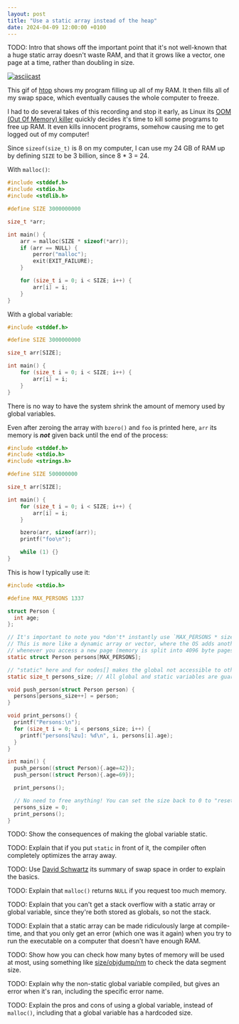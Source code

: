 ```yaml
---
layout: post
title: "Use a static array instead of the heap"
date: 2024-04-09 12:00:00 +0100
---
```


TODO: Intro that shows off the important point that it's not well-known that a huge static array doesn't waste RAM, and that it grows like a vector, one page at a time, rather than doubling in size.

[![asciicast](https://asciinema.org/a/Px1qDiwLDuw4A0njL5gzeoftq.svg)](https://asciinema.org/a/Px1qDiwLDuw4A0njL5gzeoftq)

This gif of [htop](https://en.wikipedia.org/wiki/Htop) shows my program filling up all of my RAM. It then fills all of my swap space, which eventually causes the whole computer to freeze.

I had to do several takes of this recording and stop it early, as Linux its [OOM (Out Of Memory) killer](https://linux-mm.org/OOM_Killer) quickly decides it's time to kill some programs to free up RAM. It even kills innocent programs, somehow causing me to get logged out of my computer!

Since `sizeof(size_t)` is 8 on my computer, I can use my 24 GB of RAM up by defining `SIZE` to be 3 billion, since 8 * 3 = 24.

With `malloc()`:

```c
#include <stddef.h>
#include <stdio.h>
#include <stdlib.h>

#define SIZE 3000000000

size_t *arr;

int main() {
	arr = malloc(SIZE * sizeof(*arr));
	if (arr == NULL) {
		perror("malloc");
		exit(EXIT_FAILURE);
	}

	for (size_t i = 0; i < SIZE; i++) {
		arr[i] = i;
	}
}
```

With a global variable:

```c
#include <stddef.h>

#define SIZE 3000000000

size_t arr[SIZE];

int main() {
	for (size_t i = 0; i < SIZE; i++) {
		arr[i] = i;
	}
}
```

There is no way to have the system shrink the amount of memory used by global variables.

Even after zeroing the array with `bzero()` and `foo` is printed here, `arr` its memory is ___not___ given back until the end of the process:

```c
#include <stddef.h>
#include <stdio.h>
#include <strings.h>

#define SIZE 500000000

size_t arr[SIZE];

int main() {
	for (size_t i = 0; i < SIZE; i++) {
		arr[i] = i;
	}

	bzero(arr, sizeof(arr));
	printf("foo\n");

	while (1) {}
}
```

This is how I typically use it:

```c
#include <stdio.h>

#define MAX_PERSONS 1337

struct Person {
  int age;
};

// It's important to note you *don't* instantly use `MAX_PERSONS * sizeof(person)` bytes
// This is more like a dynamic array or vector, where the OS adds another page
// whenever you access a new page (memory is split into 4096 byte pages typically)
static struct Person persons[MAX_PERSONS];

// "static" here and for nodes[] makes the global not accessible to other C files
static size_t persons_size; // All global and static variables are guaranteed to be 0-initialized

void push_person(struct Person person) {
  persons[persons_size++] = person;
}

void print_persons() {
  printf("Persons:\n");
  for (size_t i = 0; i < persons_size; i++) {
    printf("persons[%zu]: %d\n", i, persons[i].age);
  }
}

int main() {
  push_person((struct Person){.age=42});
  push_person((struct Person){.age=69});

  print_persons();

  // No need to free anything! You can set the size back to 0 to "reset" the array if you like
  persons_size = 0;
  print_persons();
}
```

TODO: Show the consequences of making the global variable static.

TODO: Explain that if you put `static` in front of it, the compiler often completely optimizes the array away.

TODO: Use [David Schwartz](https://serverfault.com/a/420793/1055398) its summary of swap space in order to explain the basics.

TODO: Explain that `malloc()` returns `NULL` if you request too much memory.

TODO: Explain that you can't get a stack overflow with a static array or global variable, since they're both stored as globals, so not the stack.

TODO: Explain that a static array can be made ridiculously large at compile-time, and that you only get an error (which one was it again) when you try to run the executable on a computer that doesn't have enough RAM.

TODO: Show how you can check how many bytes of memory will be used at most, using something like [size/objdump/nm](https://stackoverflow.com/a/912396/13279557) to check the data segment size.

TODO: Explain why the non-static global variable compiled, but gives an error when it's ran, including the specific error name.

TODO: Explain the pros and cons of using a global variable, instead of `malloc()`, including that a global variable has a hardcoded size.
